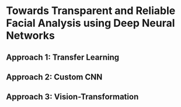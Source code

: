 # Towards Transparent and Reliable Facial Analysis using Deep Neural Networks

## Approach 1: Transfer Learning
## Approach 2: Custom CNN
## Approach 3: Vision-Transformation
